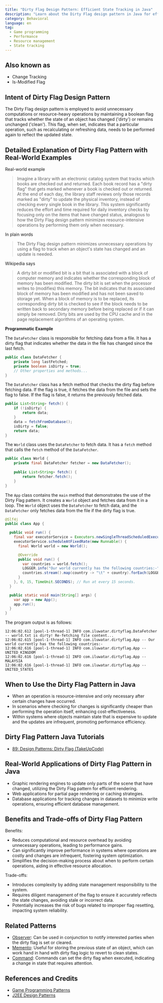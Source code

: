 ```yaml
---
title: "Dirty Flag Design Pattern: Efficient State Tracking in Java"
description: "Learn about the Dirty Flag design pattern in Java for efficient state tracking and resource management. Avoid unnecessary computations with practical examples and use cases."
category: Behavioral
language: en
tag:
  - Game programming
  - Performance
  - Resource management
  - State tracking
---
```


## Also known as

* Change Tracking
* Is-Modified Flag

## Intent of Dirty Flag Design Pattern

The Dirty Flag design pattern is employed to avoid unnecessary computations or resource-heavy operations by maintaining a boolean flag that tracks whether the state of an object has changed ('dirty') or remains unchanged ('clean'). This flag, when set, indicates that a particular operation, such as recalculating or refreshing data, needs to be performed again to reflect the updated state.

## Detailed Explanation of Dirty Flag Pattern with Real-World Examples

Real-world example

> Imagine a library with an electronic catalog system that tracks which books are checked out and returned. Each book record has a "dirty flag" that gets marked whenever a book is checked out or returned. At the end of each day, the library staff reviews only those records marked as "dirty" to update the physical inventory, instead of checking every single book in the library. This system significantly reduces the effort and time required for daily inventory checks by focusing only on the items that have changed status, analogous to how the Dirty Flag design pattern minimizes resource-intensive operations by performing them only when necessary.

In plain words

> The Dirty Flag design pattern minimizes unnecessary operations by using a flag to track when an object's state has changed and an update is needed.

Wikipedia says

> A dirty bit or modified bit is a bit that is associated with a block of computer memory and indicates whether the corresponding block of memory has been modified. The dirty bit is set when the processor writes to (modifies) this memory. The bit indicates that its associated block of memory has been modified and has not been saved to storage yet. When a block of memory is to be replaced, its corresponding dirty bit is checked to see if the block needs to be written back to secondary memory before being replaced or if it can simply be removed. Dirty bits are used by the CPU cache and in the page replacement algorithms of an operating system.

**Programmatic Example**

The `DataFetcher` class is responsible for fetching data from a file. It has a dirty flag that indicates whether the data in the file has changed since the last fetch.

```java
public class DataFetcher {
    private long lastFetched;
    private boolean isDirty = true;
    // Other properties and methods...
}
```

The `DataFetcher` class has a fetch method that checks the dirty flag before fetching data. If the flag is true, it fetches the data from the file and sets the flag to false. If the flag is false, it returns the previously fetched data.

```java
public List<String> fetch() {
    if (!isDirty) {
        return data;
    }
    data = fetchFromDatabase();
    isDirty = false;
    return data;
}
```

The `World` class uses the `DataFetcher` to fetch data. It has a `fetch` method that calls the `fetch` method of the `DataFetcher`.

```java
public class World {
    private final DataFetcher fetcher = new DataFetcher();
  
    public List<String> fetch() {
        return fetcher.fetch();
    }
}
```

The `App` class contains the `main` method that demonstrates the use of the Dirty Flag pattern. It creates a `World` object and fetches data from it in a loop. The `World` object uses the `DataFetcher` to fetch data, and the `DataFetcher` only fetches data from the file if the dirty flag is true.

```java
@Slf4j
public class App {

  public void run() {
    final var executorService = Executors.newSingleThreadScheduledExecutor();
    executorService.scheduleAtFixedRate(new Runnable() {
      final World world = new World();

      @Override
      public void run() {
        var countries = world.fetch();
        LOGGER.info("Our world currently has the following countries:-");
        countries.stream().map(country -> "\t" + country).forEach(LOGGER::info);
      }
    }, 0, 15, TimeUnit.SECONDS); // Run at every 15 seconds.
  }

  public static void main(String[] args) {
    var app = new App();
    app.run();
  }
}
```

The program output is as follows:

```
12:06:02.612 [pool-1-thread-1] INFO com.iluwatar.dirtyflag.DataFetcher -- world.txt is dirty! Re-fetching file content...
12:06:02.615 [pool-1-thread-1] INFO com.iluwatar.dirtyflag.App -- Our world currently has the following countries:-
12:06:02.616 [pool-1-thread-1] INFO com.iluwatar.dirtyflag.App -- 	UNITED_KINGDOM
12:06:02.616 [pool-1-thread-1] INFO com.iluwatar.dirtyflag.App -- 	MALAYSIA
12:06:02.616 [pool-1-thread-1] INFO com.iluwatar.dirtyflag.App -- 	UNITED_STATES
```

## When to Use the Dirty Flag Pattern in Java

* When an operation is resource-intensive and only necessary after certain changes have occurred.
* In scenarios where checking for changes is significantly cheaper than performing the operation itself, enhancing cost-effectiveness.
* Within systems where objects maintain state that is expensive to update and the updates are infrequent, promoting performance efficiency.

## Dirty Flag Pattern Java Tutorials

* [89: Design Patterns: Dirty Flag (TakeUpCode)](https://www.takeupcode.com/podcast/89-design-patterns-dirty-flag/)

## Real-World Applications of Dirty Flag Pattern in Java

* Graphic rendering engines to update only parts of the scene that have changed, utilizing the Dirty Flag pattern for efficient rendering.
* Web applications for partial page rendering or caching strategies.
* Database applications for tracking changes in datasets to minimize write operations, ensuring efficient database management.

## Benefits and Trade-offs of Dirty Flag Pattern

Benefits:

* Reduces computational and resource overhead by avoiding unnecessary operations, leading to performance gains.
* Can significantly improve performance in systems where operations are costly and changes are infrequent, fostering system optimization.
* Simplifies the decision-making process about when to perform certain operations, aiding in effective resource allocation.

Trade-offs:

* Introduces complexity by adding state management responsibility to the system.
* Requires diligent management of the flag to ensure it accurately reflects the state changes, avoiding stale or incorrect data.
* Potentially increases the risk of bugs related to improper flag resetting, impacting system reliability.

## Related Patterns

* [Observer](https://java-design-patterns.com/patterns/observer/): Can be used in conjunction to notify interested parties when the dirty flag is set or cleared.
* [Memento](https://java-design-patterns.com/patterns/memento/): Useful for storing the previous state of an object, which can work hand in hand with dirty flag logic to revert to clean states.
* [Command](https://java-design-patterns.com/patterns/command/): Commands can set the dirty flag when executed, indicating a change in state that requires attention.

## References and Credits

* [Game Programming Patterns](https://amzn.to/3PUzbgu)
* [J2EE Design Patterns](https://amzn.to/4dpzgmx)
